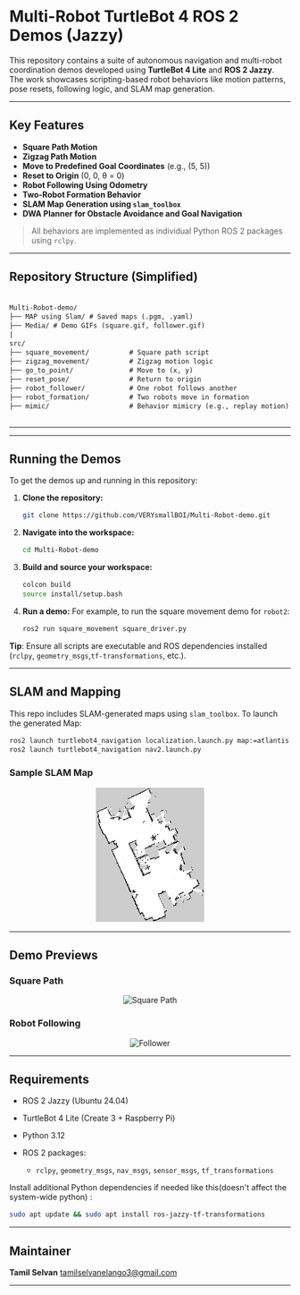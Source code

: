# Multi-Robot TurtleBot 4 ROS 2 Demos (Jazzy)

This repository contains a suite of autonomous navigation and multi-robot coordination demos developed using **TurtleBot 4 Lite** and **ROS 2 Jazzy**. The work showcases scripting-based robot behaviors like motion patterns, pose resets, following logic, and SLAM map generation.

---

## Key Features

-  **Square Path Motion**
-  **Zigzag Path Motion**
-  **Move to Predefined Goal Coordinates** (e.g., (5, 5))
-  **Reset to Origin** (0, 0, θ = 0)
-  **Robot Following Using Odometry**
-  **Two-Robot Formation Behavior**
-  **SLAM Map Generation using `slam_toolbox`**
-  **DWA Planner for Obstacle Avoidance and Goal Navigation**

> All behaviors are implemented as individual Python ROS 2 packages using `rclpy`.

---

##  Repository Structure (Simplified)

```

Multi-Robot-demo/
├── MAP using Slam/ # Saved maps (.pgm, .yaml)
├── Media/ # Demo GIFs (square.gif, follower.gif)
|
src/
├── square_movement/          # Square path script
├── zigzag_movement/          # Zigzag motion logic
├── go_to_point/              # Move to (x, y)
├── reset_pose/               # Return to origin
├── robot_follower/           # One robot follows another
├── robot_formation/          # Two robots move in formation
├── mimic/                    # Behavior mimicry (e.g., replay motion)


````

---
-----

## Running the Demos

To get the demos up and running in this repository:

1.  **Clone the repository:**

    ```bash
    git clone https://github.com/VERYsmallBOI/Multi-Robot-demo.git
    ```
    
2.  **Navigate into the workspace:**

    ```bash
    cd Multi-Robot-demo
    ```

3.  **Build and source your workspace:**

    ```bash
    colcon build
    source install/setup.bash
    ```

    
4.  **Run a demo:**
    For example, to run the square movement demo for `robot2`:

    ```bash
    ros2 run square_movement square_driver.py
    ```

 **Tip**: Ensure all scripts are executable and ROS dependencies installed (`rclpy`, `geometry_msgs`,`tf-transformations`, etc.).

---

## SLAM and Mapping

This repo includes SLAM-generated maps using `slam_toolbox`. To launch the generated Map:

```bash
ros2 launch turtlebot4_navigation localization.launch.py map:=atlantis.yaml
ros2 launch turtlebot4_navigation nav2.launch.py
```
### Sample SLAM Map

<p align="center">
  <img src="MAP%20using%20Slam/Atlantis.png" alt="SLAM Map">
</p>

---

##  Demo Previews

###  Square Path

<p align="center">
  <img src="Media/square.gif" alt="Square Path" width="400">
</p>

###  Robot Following

<p align="center">
  <img src="Media/follower.gif" alt="Follower" width="400">
</p>


---


## Requirements
* ROS 2 Jazzy (Ubuntu 24.04)
* TurtleBot 4 Lite (Create 3 + Raspberry Pi)
* Python 3.12
* ROS 2 packages:

  * `rclpy`, `geometry_msgs`, `nav_msgs`, `sensor_msgs`, `tf_transformations`

Install additional Python dependencies if needed like this(doesn't affect the system-wide python) :

```bash
sudo apt update && sudo apt install ros-jazzy-tf-transformations
```

---


## Maintainer

**Tamil Selvan**
 [tamilselvanelango3@gmail.com](mailto:tamilselvanelango3@gmail.com)



---
